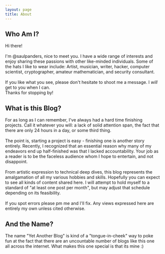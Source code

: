 ```yaml
---
layout: page
title: About
---
```

## Who Am I?
Hi there! \
\
I'm @saulpanders, nice to meet you. I have a wide range of interests and enjoy sharing these passions with other like-minded individuals. Some of the hats I like to wear include: Artist, musician, writer, hacker, computer scientist, cryptographer, amateur mathematician, and security consultant. \
\
If you like what you see, please don't hesitate to shoot me a message. I <i>will </i> get to you when I can. \
Thanks for stopping by!

## What is this Blog?
For as long as I can remember, I've always had a hard time finishing projects. Call it whatever you will: a lack of solid attention span, the fact that there are only 24 hours in a day, or some third thing. \
\
The point is, starting a project is easy - finishing one is another story entirely. Recently, I recognized that an essential reason why many of my endeavors end up half-finished was that I lacked accountability. Your job as a reader is to be the faceless audience whom I hope to entertain, and not disappoint. \
\
From artistic expression to technical deep dives, this blog represents the amalgamation of all my various hobbies and skills. Hopefully you can expect to see all kinds of content shared here. I will attempt to hold myself to a standard of "at least one post per month", but may adjust that schedule depending on its feasibility. \
\
If you spot errors please pm me and I'll fix. Any views expressed here are entirely my own unless cited otherwise.

## And the Name?
The name "Yet Another Blog" is kind of a "tongue-in-cheek" way to poke fun at the fact that there are an uncountable number of blogs like this one all across the internet. What makes this one special is that its mine :)